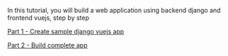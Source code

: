 In this tutorial, you will build a web application using backend django and frontend vuejs, step by step

[Part 1 - Create sample django vuejs app](guide/part1.md)

[Part 2 - Build complete app](guide/part2.md)